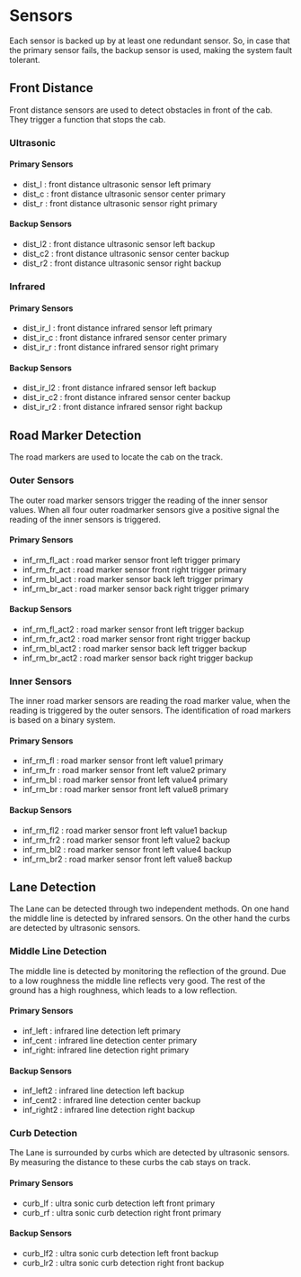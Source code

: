 # Sensors

Each sensor is backed up by at least one redundant sensor. So, in case that the primary sensor fails, the backup sensor is used, making the system fault tolerant.

## Front Distance
Front distance sensors are used to detect obstacles in front of the cab. They trigger a function that stops the cab.
### Ultrasonic
#### Primary Sensors
- dist_l : front distance ultrasonic sensor left primary
- dist_c : front distance ultrasonic sensor center primary 
- dist_r : front distance ultrasonic sensor right primary 
#### Backup Sensors
- dist_l2 : front distance ultrasonic sensor left backup 
- dist_c2 : front distance ultrasonic sensor center backup 
- dist_r2 : front distance ultrasonic sensor right backup 

### Infrared

#### Primary Sensors

- dist_ir_l : front distance infrared sensor left primary 
- dist_ir_c : front distance infrared sensor center primary 
- dist_ir_r : front distance infrared sensor right primary 

#### Backup Sensors

- dist_ir_l2 : front distance infrared sensor left backup 
- dist_ir_c2 : front distance infrared sensor center backup 
- dist_ir_r2 : front distance infrared sensor right backup 

## Road Marker Detection

The road markers are used to locate the cab on the track.

### Outer Sensors

The outer road marker sensors trigger the reading of the inner sensor values. When all four outer roadmarker sensors give a positive signal the reading of the inner sensors is triggered.

#### Primary Sensors

- inf_rm_fl_act : road marker sensor front left trigger primary
- inf_rm_fr_act : road marker sensor front right trigger primary
- inf_rm_bl_act : road marker sensor back left trigger primary
- inf_rm_br_act : road marker sensor back right trigger primary

#### Backup Sensors

- inf_rm_fl_act2 : road marker sensor front left trigger backup
- inf_rm_fr_act2 : road marker sensor front right trigger backup
- inf_rm_bl_act2 : road marker sensor back left trigger backup
- inf_rm_br_act2 : road marker sensor back right trigger backup

### Inner Sensors
The inner road marker sensors are reading the road marker value, when the reading is triggered by the outer sensors. The identification of road markers is based on a binary system.

#### Primary Sensors

- inf_rm_fl : road marker sensor front left value1 primary
- inf_rm_fr : road marker sensor front left value2 primary
- inf_rm_bl : road marker sensor front left value4 primary
- inf_rm_br : road marker sensor front left value8 primary

#### Backup Sensors

- inf_rm_fl2 : road marker sensor front left value1 backup
- inf_rm_fr2 : road marker sensor front left value2 backup
- inf_rm_bl2 : road marker sensor front left value4 backup
- inf_rm_br2 : road marker sensor front left value8 backup

## Lane Detection

The Lane can be detected through two independent methods. On one hand the middle line is detected by infrared sensors. On the other hand the curbs are detected by ultrasonic sensors.

### Middle Line Detection

The middle line is detected by monitoring the reflection of the ground. Due to a low roughness the middle line reflects very good. The rest of the ground has a high roughness, which leads to a low reflection.

#### Primary Sensors

- inf_left : infrared line detection left primary
- inf_cent : infrared line detection center primary
- inf_right: infrared line detection right primary

#### Backup Sensors

- inf_left2 : infrared line detection left backup
- inf_cent2 : infrared line detection center backup
- inf_right2 : infrared line detection right backup

### Curb Detection

The Lane is surrounded by curbs which are detected by ultrasonic sensors. By measuring the distance to these curbs the cab stays on track.

#### Primary Sensors

- curb_lf : ultra sonic curb detection left front primary
- curb_rf : ultra sonic curb detection right front primary

#### Backup Sensors

- curb_lf2 : ultra sonic curb detection left front backup
- curb_lr2 : ultra sonic curb detection right front backup